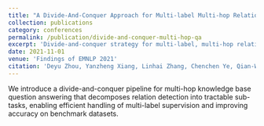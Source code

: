 ```yaml
---
title: "A Divide-And-Conquer Approach for Multi-label Multi-hop Relation Detection in Knowledge Base QA"
collection: publications
category: conferences
permalink: /publication/divide-and-conquer-multi-hop-qa
excerpt: 'Divide-and-conquer strategy for multi-label, multi-hop relation detection in knowledge-base question answering.'
date: 2021-11-01
venue: 'Findings of EMNLP 2021'
citation: 'Deyu Zhou, Yanzheng Xiang, Linhai Zhang, Chenchen Ye, Qian-Wen Zhang, Yunbo Cao. 2021. "A Divide-And-Conquer Approach for Multi-label Multi-hop Relation Detection in Knowledge Base QA." In <i>Findings of EMNLP 2021</i>.'
---
```


We introduce a divide-and-conquer pipeline for multi-hop knowledge base question answering that decomposes relation detection into tractable sub-tasks, enabling efficient handling of multi-label supervision and improving accuracy on benchmark datasets.
